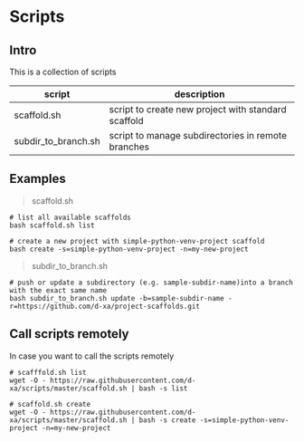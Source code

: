 # Scripts


## Intro
This is a collection of scripts

| script | description |
| --- | --- |
| scaffold.sh | script to create new project with standard scaffold |
| subdir_to_branch.sh | script to manage subdirectories in remote branches |


## Examples

> scaffold.sh
```
# list all available scaffolds
bash scaffold.sh list

# create a new project with simple-python-venv-project scaffold
bash create -s=simple-python-venv-project -n=my-new-project
```

> subdir_to_branch.sh
```
# push or update a subdirectory (e.g. sample-subdir-name)into a branch with the exact same name 
bash subdir_to_branch.sh update -b=sample-subdir-name -r=https://github.com/d-xa/project-scaffolds.git
```



## Call scripts remotely
In case you want to call the scripts remotely
```
# scafffold.sh list
wget -O - https://raw.githubusercontent.com/d-xa/scripts/master/scaffold.sh | bash -s list

# scaffold.sh create
wget -O - https://raw.githubusercontent.com/d-xa/scripts/master/scaffold.sh | bash -s create -s=simple-python-venv-project -n=my-new-project
```




